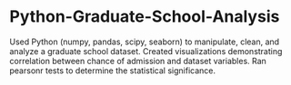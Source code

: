 # Python-Graduate-School-Analysis
Used Python (numpy, pandas, scipy, seaborn) to manipulate, clean, and analyze a graduate school dataset.  Created visualizations demonstrating correlation between chance of admission and dataset variables. Ran pearsonr tests to determine the statistical significance.
